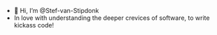 - 👋 Hi, I’m @Stef-van-Stipdonk
- In love with understanding the deeper crevices of software, to write kickass code!
